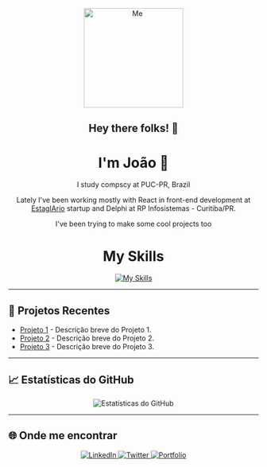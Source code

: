 <div align="center">
  <img src="https://i.pinimg.com/originals/b6/0e/08/b60e089b00c7d0b2b68653e339ab241e.gif" alt="Me" width="200px";>


<div>
  <h2>Hey there folks! 👋</h2>
  <h1>I'm João 🤝</h1> 
</div>
  
  <p>I study compscy at PUC-PR, Brazil</p>

  <p>Lately I've been working mostly with React in front-end development at <a href="https://www.estagiarioia.com.br/" target="_blank">EstagIArio</a> startup and Delphi at RP Infosistemas - Curitiba/PR.</p>
  
  <p>I've been trying to make some cool projects too</p>
</div>

<div align="center">
  <h1>My Skills</h1>
  
  <a href="https://skillicons.dev">
    <img src="https://skillicons.dev/icons?i=js,html,css,python,java,react,typescript,git,github,typescript,mysql,postgres,nestjs,nextjs,npm,nodejs,vscode,notion,postman,prisma&perline=10" alt="My Skills">
  </a>
</div>

---

## 🌟 Projetos Recentes

- [Projeto 1](https://github.com/usuario/projeto1) - Descrição breve do Projeto 1.
- [Projeto 2](https://github.com/usuario/projeto2) - Descrição breve do Projeto 2.
- [Projeto 3](https://github.com/usuario/projeto3) - Descrição breve do Projeto 3.

---

## 📈 Estatísticas do GitHub

<div align="center">
  <img src="https://github-readme-stats.vercel.app/api?username=JoaoVictorBalvedi&show_icons=true&theme=radical" alt="Estatísticas do GitHub">
</div>

---

## 🌐 Onde me encontrar

<div align="center">
  <a href="https://www.linkedin.com/in/seu-nome">
    <img src="https://img.shields.io/badge/LinkedIn-0077B5?logo=linkedin&logoColor=white" alt="LinkedIn">
  </a>
  <a href="https://twitter.com/seu_usuario">
    <img src="https://img.shields.io/badge/Twitter-1DA1F2?logo=twitter&logoColor=white" alt="Twitter">
  </a>
  <a href="https://seu-portfolio.com">
    <img src="https://img.shields.io/badge/Portfolio-000000?logo=github&logoColor=white" alt="Portfolio">
  </a>
</div>
